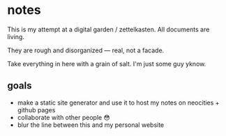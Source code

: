 # notes

This is my attempt at a digital garden / zettelkasten. All documents are living.

They are rough and disorganized &mdash; real, not a facade.

Take everything in here with a grain of salt. I'm just some guy yknow.

## goals

- make a static site generator and use it to host my notes on neocities + github pages
- collaborate with other people 😳
- blur the line between this and my personal website
